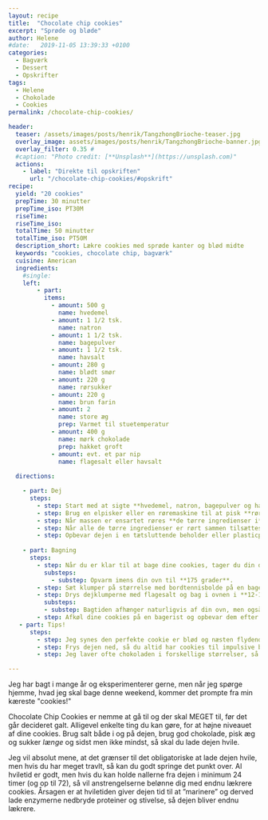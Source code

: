 ```yaml
---
layout: recipe
title:  "Chocolate chip cookies"
excerpt: "Sprøde og bløde"
author: Helene
#date:   2019-11-05 13:39:33 +0100
categories:  
  - Bagværk
  - Dessert
  - Opskrifter  
tags: 
  - Helene
  - Chokolade
  - Cookies
permalink: /chocolate-chip-cookies/

header:
  teaser: /assets/images/posts/henrik/TangzhongBrioche-teaser.jpg
  overlay_image: assets/images/posts/henrik/TangzhongBrioche-banner.jpg
  overlay_filter: 0.35 # 
  #caption: "Photo credit: [**Unsplash**](https://unsplash.com)"
  actions:
    - label: "Direkte til opskriften"
      url: "/chocolate-chip-cookies/#opskrift"
recipe:
  yield: "20 cookies"
  prepTime: 30 minutter
  prepTime_iso: PT30M
  riseTime: 
  riseTime_iso: 
  totalTime: 50 minutter
  totalTime_iso: PT50M
  description_short: Lækre cookies med sprøde kanter og blød midte
  keywords: "cookies, chocolate chip, bagværk"
  cuisine: American
  ingredients:
    #single:  
    left: 
        - part:
          items:
            - amount: 500 g 
              name: hvedemel
            - amount: 1 1/2 tsk.
              name: natron     
            - amount: 1 1/2 tsk. 
              name: bagepulver     
            - amount: 1 1/2 tsk. 
              name: havsalt     
            - amount: 280 g 
              name: blødt smør    
            - amount: 220 g
              name: rørsukker
            - amount: 220 g
              name: brun farin
            - amount: 2
              name: store æg
              prep: Varmet til stuetemperatur 
            - amount: 400 g
              name: mørk chokolade
              prep: hakket groft
            - amount: evt. et par nip
              name: flagesalt eller havsalt     
  
  directions:

    - part: Dej
      steps: 
        - step: Start med at sigte **hvedemel, natron, bagepulver og havsalt** i en skål og vend blandingen sammen, så den er klar til brug senere.
        - step: Brug en elpisker eller en røremaskine til at pisk **rørsukker, brun farin og smør** lyst og luftigt i ca. 5 minutter. Pisk herefter **æggene** i ét af gangen.
        - step: Når massen er ensartet røres **de tørre ingredienser i**. Rør så hurtigt og effektivt som muligt – du må endelig ikke ælte, så mister dejen sin luftighed.
        - step: Når alle de tørre ingredienser er rørt sammen tilsættes **chokoladestykkerne**. Vend dem hurtigt i dejen til de er jævnt fordelt.
        - step: Opbevar dejen i en tætsluttende beholder eller plasticpose i køleskabet i 24-72 timer. 
        
    - part: Bagning
      steps:
        - step: Når du er klar til at bage dine cookies, tager du din dej ud af køleskabet. Den kan godt være lidt hård fra turen i køleskabet, og du kan evt. lade den stå på køkkenbordet i 10 minutter og blive lidt mere medgørlig.
          substeps:
            - substep: Opvarm imens din ovn til **175 grader**.  
        - step: Sæt klumper på størrelse med bordtennisbolde på en bageplade – sørg for god afstand, da dejen flyder ud.
        - step: Drys dejklumperne med flagesalt og bag i ovnen i **12-17 minutter**.
          substeps:
          - substep: Bagtiden afhænger naturligvis af din ovn, men også af, hvor sprøde eller bløde du bedst kan lide dine cookies. 
        - step: Afkøl dine cookies på en bagerist og opbevar dem efter afkøling i en lufttæt beholder.
   - part: Tips!
      steps:
        - step: Jeg synes den perfekte cookie er blød og næsten flydende i midten (i lun tilstand), men sprød og lækker karamelliseret i kanten. I min ovn ligger bagetiden på 13 minutter, men jeg plejer at mærke på kanten af cookies'ne. De er klar, når kanten virker fast og fingeren ikke afsætter mærker.
        - step: Frys dejen ned, så du altid har cookies til impulsive besøg eller lækkersulten fredag aften. Frys klumper af dejen ned på et skærebræt eller en tallerken. Når dejen er frossen kan du flytte klumperne over i en plastikbøtte. Brug f.eks. en kridttusch til at skrive temperatur og bagetid på låget af bøtten.
        - step: Jeg laver ofte chokoladen i forskellige størrelser, så der både er små chokoladestrejf og store "chokoladesøer". Jeg hakker 100 g i meget store stykker, 200 g i almindelige grove stykker og hakker de sidste 100 g ret fint. Det giver efter min mening en god balance.

---
```


Jeg har bagt i mange år og eksperimenterer gerne, men når jeg spørge hjemme, hvad jeg skal bage denne weekend, kommer det prompte fra min kæreste "cookies!"

Chocolate Chip Cookies er nemme at gå til og der skal MEGET til, før det går decideret galt. Alligevel enkelte ting du kan gøre, for at højne niveauet af dine cookies. Brug salt både i og på dejen, brug god chokolade, pisk æg og sukker _længe_ og sidst men ikke mindst, så skal du lade dejen hvile.

Jeg vil absolut mene, at det grænser til det obligatoriske at lade dejen hvile, men hvis du har meget travlt, så kan du godt springe det punkt over. Al hviletid er godt, men hvis du kan holde nallerne fra dejen i minimum 24 timer (og op til 72), så vil anstrengelserne belønne dig med endnu lækrere cookies. Årsagen er at hviletiden giver dejen tid til at ”marinere” og derved lade enzymerne nedbryde proteiner og stivelse, så dejen bliver endnu lækrere.